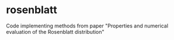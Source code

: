 # rosenblatt
Code implementing methods from paper "Properties and numerical evaluation of the Rosenblatt distribution"
